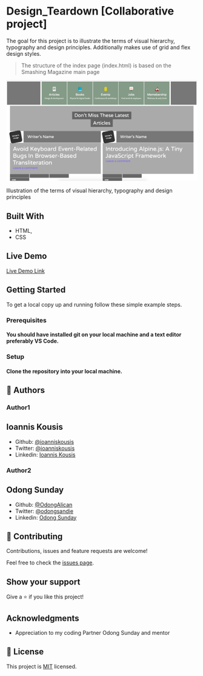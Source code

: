 # Design_Teardown [Collaborative project]
The goal for this project is to illustrate the terms of visual hierarchy, typography and design principles.
Additionally makes use of grid and flex design styles.

> The structure of the index page (index.html) is based on the Smashing Magazine main page

![screenshot](images/Screen_Shot.png)

Illustration of the terms of visual hierarchy, typography and design principles

## Built With

- HTML,
- CSS

## Live Demo

[Live Demo Link](https://rawcdn.githack.com/ioanniskousis/Design_Teardown/838fed6e969c21cfd44ee6d12b81b6db264508eb/index.html)

## Getting Started

To get a local copy up and running follow these simple example steps.

### Prerequisites

#### You should have installed git on your local machine and a text editor preferably VS Code.

### Setup

#### Clone the repository into your local machine.


## 👤 Authors

### Author1
## Ioannis Kousis

- Github: [@ioanniskousis](https://github.com/ioanniskousis)
- Twitter: [@ioanniskousis](https://twitter.com/ioanniskousis)
- Linkedin: [Ioannis Kousis](https://www.linkedin.com/in/ioannis-kousis-9a5051b4/)

### Author2
## Odong Sunday

- Github: [@OdongAlican](https://github.com/OdongAlican)
- Twitter: [@odongsandie](https://twitter.com/odongsandie)
- Linkedin: [Odong Sunday](https://www.linkedin.com/in/sunday-alican-odong-b99226b7/)


## 🤝 Contributing

Contributions, issues and feature requests are welcome!

Feel free to check the [issues page](issues/).

## Show your support

Give a ⭐️ if you like this project!

## Acknowledgments

- Appreciation to my coding Partner Odong Sunday and mentor

## 📝 License

This project is [MIT](lic.url) licensed.
